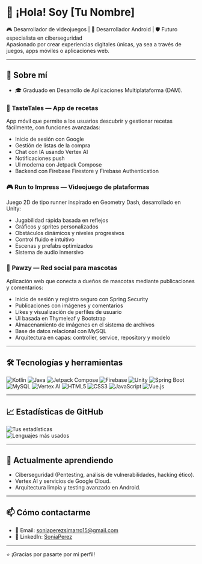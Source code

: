# 👋 ¡Hola! Soy [Tu Nombre]

🎮 Desarrollador de videojuegos | 📱 Desarrollador Android | 🛡️ Futuro especialista en ciberseguridad  
Apasionado por crear experiencias digitales únicas, ya sea a través de juegos, apps móviles o aplicaciones web.

---

## 🚀 Sobre mí

- 🎓 Graduado en Desarrollo de Aplicaciones Multiplataforma (DAM).
  
### 🥘 **TasteTales** — App de recetas
App móvil que permite a los usuarios descubrir y gestionar recetas fácilmente, con funciones avanzadas:
- Inicio de sesión con Google
- Gestión de listas de la compra
- Chat con IA usando Vertex AI
- Notificaciones push
- UI moderna con Jetpack Compose
- Backend con Firebase Firestore y Firebase Authentication

### 🎮 **Run to Impress** — Videojuego de plataformas
Juego 2D de tipo runner inspirado en Geometry Dash, desarrollado en Unity:
- Jugabilidad rápida basada en reflejos
- Gráficos y sprites personalizados
- Obstáculos dinámicos y niveles progresivos
- Control fluido e intuitivo
- Escenas y prefabs optimizados
- Sistema de audio inmersivo

### 🐾 **Pawzy** — Red social para mascotas
Aplicación web que conecta a dueños de mascotas mediante publicaciones y comentarios:
- Inicio de sesión y registro seguro con Spring Security
- Publicaciones con imágenes y comentarios
- Likes y visualización de perfiles de usuario
- UI basada en Thymeleaf y Bootstrap
- Almacenamiento de imágenes en el sistema de archivos
- Base de datos relacional con MySQL
- Arquitectura en capas: controller, service, repository y modelo

---

## 🛠️ Tecnologías y herramientas

![Kotlin](https://img.shields.io/badge/Kotlin-0095D5?style=for-the-badge&logo=kotlin&logoColor=white)
![Java](https://img.shields.io/badge/Java-ED8B00?style=for-the-badge&logo=java&logoColor=white)
![Jetpack Compose](https://img.shields.io/badge/Jetpack_Compose-4285F4?style=for-the-badge&logo=android&logoColor=white)
![Firebase](https://img.shields.io/badge/Firebase-FFCA28?style=for-the-badge&logo=firebase&logoColor=black)
![Unity](https://img.shields.io/badge/Unity-100000?style=for-the-badge&logo=unity&logoColor=white)
![Spring Boot](https://img.shields.io/badge/Spring_Boot-6DB33F?style=for-the-badge&logo=spring-boot&logoColor=white)
![MySQL](https://img.shields.io/badge/MySQL-4479A1?style=for-the-badge&logo=mysql&logoColor=white)
![Vertex AI](https://img.shields.io/badge/Vertex_AI-4285F4?style=for-the-badge&logo=googlecloud&logoColor=white)
![HTML5](https://img.shields.io/badge/HTML5-E34F26?style=for-the-badge&logo=html5&logoColor=white)
![CSS3](https://img.shields.io/badge/CSS3-1572B6?style=for-the-badge&logo=css3&logoColor=white)
![JavaScript](https://img.shields.io/badge/JavaScript-F7DF1E?style=for-the-badge&logo=javascript&logoColor=black)
![Vue.js](https://img.shields.io/badge/Vue.js-35495E?style=for-the-badge&logo=vue.js&logoColor=4FC08D)

---

## 📈 Estadísticas de GitHub

![Tus estadísticas](https://github-readme-stats.vercel.app/api?username=soniaaperez&show_icons=true&theme=radical&hide=prs)  
![Lenguajes más usados](https://github-readme-stats.vercel.app/api/top-langs/?username=soniaaperez&layout=compact&theme=radical)

---

## 🌱 Actualmente aprendiendo

- Ciberseguridad (Pentesting, análisis de vulnerabilidades, hacking ético).
- Vertex AI y servicios de Google Cloud.
- Arquitectura limpia y testing avanzado en Android.

---

## 📫 Cómo contactarme

- 📧 Email: soniaperezsimarro15@gmail.com
- 💼 LinkedIn: [SoniaPerez](https://www.linkedin.com/in/SoniaPerez)

---

⭐ ¡Gracias por pasarte por mi perfil!
